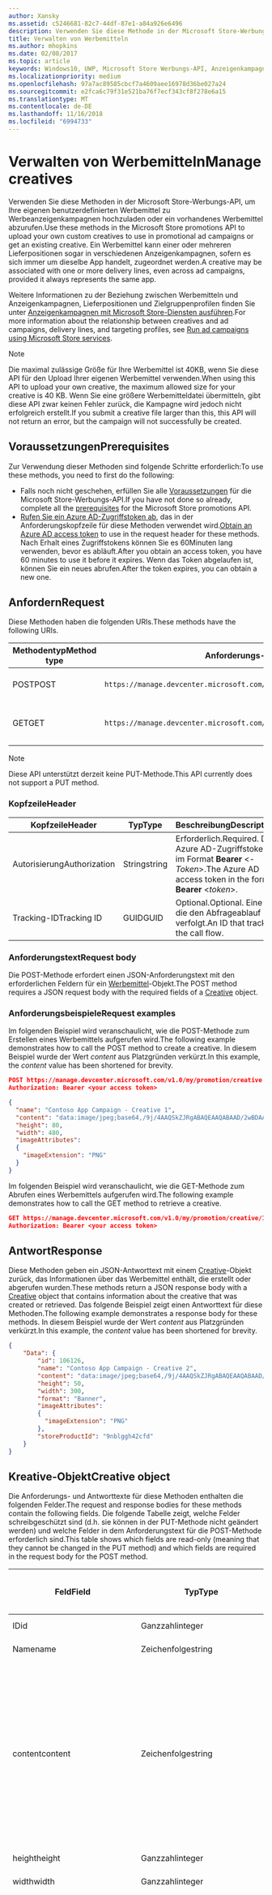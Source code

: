 ```yaml
---
author: Xansky
ms.assetid: c5246681-82c7-44df-87e1-a84a926e6496
description: Verwenden Sie diese Methode in der Microsoft Store-Werbungs-API, um Werbemittel für Werbeanzeigenkampagnen zu verwalten.
title: Verwalten von Werbemitteln
ms.author: mhopkins
ms.date: 02/08/2017
ms.topic: article
keywords: Windows10, UWP, Microsoft Store Werbungs-API, Anzeigenkampagnen
ms.localizationpriority: medium
ms.openlocfilehash: 97a7ac89585cbcf7a4609aee16978d36be027a24
ms.sourcegitcommit: e2fca6c79f31e521ba76f7ecf343cf8f278e6a15
ms.translationtype: MT
ms.contentlocale: de-DE
ms.lasthandoff: 11/16/2018
ms.locfileid: "6994733"
---
```

# <a name="manage-creatives"></a><span data-ttu-id="59eda-104">Verwalten von Werbemitteln</span><span class="sxs-lookup"><span data-stu-id="59eda-104">Manage creatives</span></span>

<span data-ttu-id="59eda-105">Verwenden Sie diese Methoden in der Microsoft Store-Werbungs-API, um Ihre eigenen benutzerdefinierten Werbemittel zu Werbeanzeigenkampagnen hochzuladen oder ein vorhandenes Werbemittel abzurufen.</span><span class="sxs-lookup"><span data-stu-id="59eda-105">Use these methods in the Microsoft Store promotions API to upload your own custom creatives to use in promotional ad campaigns or get an existing creative.</span></span> <span data-ttu-id="59eda-106">Ein Werbemittel kann einer oder mehreren Lieferpositionen sogar in verschiedenen Anzeigenkampagnen, sofern es sich immer um dieselbe App handelt, zugeordnet werden.</span><span class="sxs-lookup"><span data-stu-id="59eda-106">A creative may be associated with one or more delivery lines, even across ad campaigns, provided it always represents the same app.</span></span>

<span data-ttu-id="59eda-107">Weitere Informationen zu der Beziehung zwischen Werbemitteln und Anzeigenkampagnen, Lieferpositionen und Zielgruppenprofilen finden Sie unter [Anzeigenkampagnen mit Microsoft Store-Diensten ausführen](run-ad-campaigns-using-windows-store-services.md#call-the-windows-store-promotions-api).</span><span class="sxs-lookup"><span data-stu-id="59eda-107">For more information about the relationship between creatives and ad campaigns, delivery lines, and targeting profiles, see [Run ad campaigns using Microsoft Store services](run-ad-campaigns-using-windows-store-services.md#call-the-windows-store-promotions-api).</span></span>

> [!NOTE]
> <span data-ttu-id="59eda-108">Die maximal zulässige Größe für Ihre Werbemittel ist 40KB, wenn Sie diese API für den Upload Ihrer eigenen Werbemittel verwenden.</span><span class="sxs-lookup"><span data-stu-id="59eda-108">When using this API to upload your own creative, the maximum allowed size for your creative is 40 KB.</span></span> <span data-ttu-id="59eda-109">Wenn Sie eine größere Werbemitteldatei übermitteln, gibt diese API zwar keinen Fehler zurück, die Kampagne wird jedoch nicht erfolgreich erstellt.</span><span class="sxs-lookup"><span data-stu-id="59eda-109">If you submit a creative file larger than this, this API will not return an error, but the campaign will not successfully be created.</span></span>

## <a name="prerequisites"></a><span data-ttu-id="59eda-110">Voraussetzungen</span><span class="sxs-lookup"><span data-stu-id="59eda-110">Prerequisites</span></span>

<span data-ttu-id="59eda-111">Zur Verwendung dieser Methoden sind folgende Schritte erforderlich:</span><span class="sxs-lookup"><span data-stu-id="59eda-111">To use these methods, you need to first do the following:</span></span>

* <span data-ttu-id="59eda-112">Falls noch nicht geschehen, erfüllen Sie alle [Voraussetzungen](run-ad-campaigns-using-windows-store-services.md#prerequisites) für die Microsoft Store-Werbungs-API.</span><span class="sxs-lookup"><span data-stu-id="59eda-112">If you have not done so already, complete all the [prerequisites](run-ad-campaigns-using-windows-store-services.md#prerequisites) for the Microsoft Store promotions API.</span></span>
* <span data-ttu-id="59eda-113">[Rufen Sie ein Azure AD-Zugriffstoken ab](run-ad-campaigns-using-windows-store-services.md#obtain-an-azure-ad-access-token), das in der Anforderungskopfzeile für diese Methoden verwendet wird.</span><span class="sxs-lookup"><span data-stu-id="59eda-113">[Obtain an Azure AD access token](run-ad-campaigns-using-windows-store-services.md#obtain-an-azure-ad-access-token) to use in the request header for these methods.</span></span> <span data-ttu-id="59eda-114">Nach Erhalt eines Zugriffstokens können Sie es 60Minuten lang verwenden, bevor es abläuft.</span><span class="sxs-lookup"><span data-stu-id="59eda-114">After you obtain an access token, you have 60 minutes to use it before it expires.</span></span> <span data-ttu-id="59eda-115">Wenn das Token abgelaufen ist, können Sie ein neues abrufen.</span><span class="sxs-lookup"><span data-stu-id="59eda-115">After the token expires, you can obtain a new one.</span></span>


## <a name="request"></a><span data-ttu-id="59eda-116">Anfordern</span><span class="sxs-lookup"><span data-stu-id="59eda-116">Request</span></span>

<span data-ttu-id="59eda-117">Diese Methoden haben die folgenden URIs.</span><span class="sxs-lookup"><span data-stu-id="59eda-117">These methods have the following URIs.</span></span>

| <span data-ttu-id="59eda-118">Methodentyp</span><span class="sxs-lookup"><span data-stu-id="59eda-118">Method type</span></span> | <span data-ttu-id="59eda-119">Anforderungs-URI</span><span class="sxs-lookup"><span data-stu-id="59eda-119">Request URI</span></span>     |  <span data-ttu-id="59eda-120">Beschreibung</span><span class="sxs-lookup"><span data-stu-id="59eda-120">Description</span></span>  |
|--------|-----------------------------|---------------|
| <span data-ttu-id="59eda-121">POST</span><span class="sxs-lookup"><span data-stu-id="59eda-121">POST</span></span>   | ```https://manage.devcenter.microsoft.com/v1.0/my/promotion/creative``` |  <span data-ttu-id="59eda-122">Erstellt ein neues Werbemittel.</span><span class="sxs-lookup"><span data-stu-id="59eda-122">Creates a new creative.</span></span>  |
| <span data-ttu-id="59eda-123">GET</span><span class="sxs-lookup"><span data-stu-id="59eda-123">GET</span></span>    | ```https://manage.devcenter.microsoft.com/v1.0/my/promotion/creative/{creativeId}``` |  <span data-ttu-id="59eda-124">Ruft das durch *CreativeId* angegebene Werbemittel ab.</span><span class="sxs-lookup"><span data-stu-id="59eda-124">Gets the creative specified by *creativeId*.</span></span>  |

> [!NOTE]
> <span data-ttu-id="59eda-125">Diese API unterstützt derzeit keine PUT-Methode.</span><span class="sxs-lookup"><span data-stu-id="59eda-125">This API currently does not support a PUT method.</span></span>


### <a name="header"></a><span data-ttu-id="59eda-126">Kopfzeile</span><span class="sxs-lookup"><span data-stu-id="59eda-126">Header</span></span>

| <span data-ttu-id="59eda-127">Kopfzeile</span><span class="sxs-lookup"><span data-stu-id="59eda-127">Header</span></span>        | <span data-ttu-id="59eda-128">Typ</span><span class="sxs-lookup"><span data-stu-id="59eda-128">Type</span></span>   | <span data-ttu-id="59eda-129">Beschreibung</span><span class="sxs-lookup"><span data-stu-id="59eda-129">Description</span></span>         |
|---------------|--------|---------------------|
| <span data-ttu-id="59eda-130">Autorisierung</span><span class="sxs-lookup"><span data-stu-id="59eda-130">Authorization</span></span> | <span data-ttu-id="59eda-131">String</span><span class="sxs-lookup"><span data-stu-id="59eda-131">string</span></span> | <span data-ttu-id="59eda-132">Erforderlich.</span><span class="sxs-lookup"><span data-stu-id="59eda-132">Required.</span></span> <span data-ttu-id="59eda-133">Das Azure AD-Zugriffstoken im Format **Bearer** &lt;*-Token*&gt;.</span><span class="sxs-lookup"><span data-stu-id="59eda-133">The Azure AD access token in the form **Bearer** &lt;*token*&gt;.</span></span> |
| <span data-ttu-id="59eda-134">Tracking-ID</span><span class="sxs-lookup"><span data-stu-id="59eda-134">Tracking ID</span></span>   | <span data-ttu-id="59eda-135">GUID</span><span class="sxs-lookup"><span data-stu-id="59eda-135">GUID</span></span>   | <span data-ttu-id="59eda-136">Optional.</span><span class="sxs-lookup"><span data-stu-id="59eda-136">Optional.</span></span> <span data-ttu-id="59eda-137">Eine ID, die den Abfrageablauf verfolgt.</span><span class="sxs-lookup"><span data-stu-id="59eda-137">An ID that tracks the call flow.</span></span>                                  |


### <a name="request-body"></a><span data-ttu-id="59eda-138">Anforderungstext</span><span class="sxs-lookup"><span data-stu-id="59eda-138">Request body</span></span>

<span data-ttu-id="59eda-139">Die POST-Methode erfordert einen JSON-Anforderungstext mit den erforderlichen Feldern für ein [Werbemittel](#creative)-Objekt.</span><span class="sxs-lookup"><span data-stu-id="59eda-139">The POST method requires a JSON request body with the required fields of a [Creative](#creative) object.</span></span>


### <a name="request-examples"></a><span data-ttu-id="59eda-140">Anforderungsbeispiele</span><span class="sxs-lookup"><span data-stu-id="59eda-140">Request examples</span></span>

<span data-ttu-id="59eda-141">Im folgenden Beispiel wird veranschaulicht, wie die POST-Methode zum Erstellen eines Werbemittels aufgerufen wird.</span><span class="sxs-lookup"><span data-stu-id="59eda-141">The following example demonstrates how to call the POST method to create a creative.</span></span> <span data-ttu-id="59eda-142">In diesem Beispiel wurde der Wert *content* aus Platzgründen verkürzt.</span><span class="sxs-lookup"><span data-stu-id="59eda-142">In this example, the *content* value has been shortened for brevity.</span></span>

```json
POST https://manage.devcenter.microsoft.com/v1.0/my/promotion/creative HTTP/1.1
Authorization: Bearer <your access token>

{
  "name": "Contoso App Campaign - Creative 1",
  "content": "data:image/jpeg;base64,/9j/4AAQSkZJRgABAQEAAQABAAD/2wBDAAgGB...other base64 data shortened for brevity...",
  "height": 80,
  "width": 480,
  "imageAttributes":
  {
    "imageExtension": "PNG"
  }
}
```

<span data-ttu-id="59eda-143">Im folgenden Beispiel wird veranschaulicht, wie die GET-Methode zum Abrufen eines Werbemittels aufgerufen wird.</span><span class="sxs-lookup"><span data-stu-id="59eda-143">The following example demonstrates how to call the GET method to retrieve a creative.</span></span>

```json
GET https://manage.devcenter.microsoft.com/v1.0/my/promotion/creative/106851  HTTP/1.1
Authorization: Bearer <your access token>
```


## <a name="response"></a><span data-ttu-id="59eda-144">Antwort</span><span class="sxs-lookup"><span data-stu-id="59eda-144">Response</span></span>

<span data-ttu-id="59eda-145">Diese Methoden geben ein JSON-Antworttext mit einem [Creative](#creative)-Objekt zurück, das Informationen über das Werbemittel enthält, die erstellt oder abgerufen wurden.</span><span class="sxs-lookup"><span data-stu-id="59eda-145">These methods return a JSON response body with a [Creative](#creative) object that contains information about the creative that was created or retrieved.</span></span> <span data-ttu-id="59eda-146">Das folgende Beispiel zeigt einen Antworttext für diese Methoden.</span><span class="sxs-lookup"><span data-stu-id="59eda-146">The following example demonstrates a response body for these methods.</span></span> <span data-ttu-id="59eda-147">In diesem Beispiel wurde der Wert *content* aus Platzgründen verkürzt.</span><span class="sxs-lookup"><span data-stu-id="59eda-147">In this example, the *content* value has been shortened for brevity.</span></span>

```json
{
    "Data": {
        "id": 106126,
        "name": "Contoso App Campaign - Creative 2",
        "content": "data:image/jpeg;base64,/9j/4AAQSkZJRgABAQEAAQABAAD/2wBDAAgGB...other base64 data shortened for brevity...",
        "height": 50,
        "width": 300,
        "format": "Banner",
        "imageAttributes":
        {
          "imageExtension": "PNG"
        },
        "storeProductId": "9nblggh42cfd"
    }
}
```


<span id="creative"/>

## <a name="creative-object"></a><span data-ttu-id="59eda-148">Kreative-Objekt</span><span class="sxs-lookup"><span data-stu-id="59eda-148">Creative object</span></span>

<span data-ttu-id="59eda-149">Die Anforderungs- und Antworttexte für diese Methoden enthalten die folgenden Felder.</span><span class="sxs-lookup"><span data-stu-id="59eda-149">The request and response bodies for these methods contain the following fields.</span></span> <span data-ttu-id="59eda-150">Die folgende Tabelle zeigt, welche Felder schreibgeschützt sind (d.h. sie können in der PUT-Methode nicht geändert werden) und welche Felder in dem Anforderungstext für die POST-Methode erforderlich sind.</span><span class="sxs-lookup"><span data-stu-id="59eda-150">This table shows which fields are read-only (meaning that they cannot be changed in the PUT method) and which fields are required in the request body for the POST method.</span></span>

| <span data-ttu-id="59eda-151">Feld</span><span class="sxs-lookup"><span data-stu-id="59eda-151">Field</span></span>        | <span data-ttu-id="59eda-152">Typ</span><span class="sxs-lookup"><span data-stu-id="59eda-152">Type</span></span>   |  <span data-ttu-id="59eda-153">Beschreibung</span><span class="sxs-lookup"><span data-stu-id="59eda-153">Description</span></span>      |  <span data-ttu-id="59eda-154">Schreibgeschützt</span><span class="sxs-lookup"><span data-stu-id="59eda-154">Read only</span></span>  | <span data-ttu-id="59eda-155">Standard</span><span class="sxs-lookup"><span data-stu-id="59eda-155">Default</span></span>  |  <span data-ttu-id="59eda-156">Erforderlich für POST</span><span class="sxs-lookup"><span data-stu-id="59eda-156">Required for POST</span></span> |  
|--------------|--------|---------------|------|-------------|------------|
|  <span data-ttu-id="59eda-157">ID</span><span class="sxs-lookup"><span data-stu-id="59eda-157">id</span></span>   |  <span data-ttu-id="59eda-158">Ganzzahl</span><span class="sxs-lookup"><span data-stu-id="59eda-158">integer</span></span>   |  <span data-ttu-id="59eda-159">Die ID des Werbemittels.</span><span class="sxs-lookup"><span data-stu-id="59eda-159">The ID of the creative.</span></span>     |   <span data-ttu-id="59eda-160">Ja</span><span class="sxs-lookup"><span data-stu-id="59eda-160">Yes</span></span>    |      |    <span data-ttu-id="59eda-161">Nein</span><span class="sxs-lookup"><span data-stu-id="59eda-161">No</span></span>   |       
|  <span data-ttu-id="59eda-162">Name</span><span class="sxs-lookup"><span data-stu-id="59eda-162">name</span></span>   |  <span data-ttu-id="59eda-163">Zeichenfolge</span><span class="sxs-lookup"><span data-stu-id="59eda-163">string</span></span>   |   <span data-ttu-id="59eda-164">Name des Werbemittels.</span><span class="sxs-lookup"><span data-stu-id="59eda-164">The name of the creative.</span></span>    |    <span data-ttu-id="59eda-165">Nein</span><span class="sxs-lookup"><span data-stu-id="59eda-165">No</span></span>   |      |  <span data-ttu-id="59eda-166">Ja</span><span class="sxs-lookup"><span data-stu-id="59eda-166">Yes</span></span>     |       
|  <span data-ttu-id="59eda-167">content</span><span class="sxs-lookup"><span data-stu-id="59eda-167">content</span></span>   |  <span data-ttu-id="59eda-168">Zeichenfolge</span><span class="sxs-lookup"><span data-stu-id="59eda-168">string</span></span>   |  <span data-ttu-id="59eda-169">Der Inhalt des Werbemittel-Image im Base64-codierten Format.</span><span class="sxs-lookup"><span data-stu-id="59eda-169">The content of the creative image, in Base64-encoded format.</span></span><br/><br/><span data-ttu-id="59eda-170">**Hinweis:**&nbsp;&nbsp;Die maximal zulässige Größe der Werbemitteldatei beträgt 40KB.</span><span class="sxs-lookup"><span data-stu-id="59eda-170">**Note**&nbsp;&nbsp;The maximum allowed size for your creative is 40 KB.</span></span> <span data-ttu-id="59eda-171">Wenn Sie eine größere Werbemitteldatei übermitteln, gibt diese API zwar keinen Fehler zurück, die Kampagne wird jedoch nicht erfolgreich erstellt.</span><span class="sxs-lookup"><span data-stu-id="59eda-171">If you submit a creative file larger than this, this API will not return an error, but the campaign will not successfully be created.</span></span>     |  <span data-ttu-id="59eda-172">Nein</span><span class="sxs-lookup"><span data-stu-id="59eda-172">No</span></span>     |      |   <span data-ttu-id="59eda-173">Ja</span><span class="sxs-lookup"><span data-stu-id="59eda-173">Yes</span></span>    |       
|  <span data-ttu-id="59eda-174">height</span><span class="sxs-lookup"><span data-stu-id="59eda-174">height</span></span>   |  <span data-ttu-id="59eda-175">Ganzzahl</span><span class="sxs-lookup"><span data-stu-id="59eda-175">integer</span></span>   |   <span data-ttu-id="59eda-176">Die Höhe des Werbemittels.</span><span class="sxs-lookup"><span data-stu-id="59eda-176">The height of the creative.</span></span>    |    <span data-ttu-id="59eda-177">Nein</span><span class="sxs-lookup"><span data-stu-id="59eda-177">No</span></span>    |      |   <span data-ttu-id="59eda-178">Ja</span><span class="sxs-lookup"><span data-stu-id="59eda-178">Yes</span></span>    |       
|  <span data-ttu-id="59eda-179">width</span><span class="sxs-lookup"><span data-stu-id="59eda-179">width</span></span>   |  <span data-ttu-id="59eda-180">Ganzzahl</span><span class="sxs-lookup"><span data-stu-id="59eda-180">integer</span></span>   |  <span data-ttu-id="59eda-181">Die Breite des Werbemittels.</span><span class="sxs-lookup"><span data-stu-id="59eda-181">The width of the creative.</span></span>     |  <span data-ttu-id="59eda-182">Nein</span><span class="sxs-lookup"><span data-stu-id="59eda-182">No</span></span>    |     |    <span data-ttu-id="59eda-183">Ja</span><span class="sxs-lookup"><span data-stu-id="59eda-183">Yes</span></span>   |       
|  <span data-ttu-id="59eda-184">landingUrl</span><span class="sxs-lookup"><span data-stu-id="59eda-184">landingUrl</span></span>   |  <span data-ttu-id="59eda-185">Zeichenfolge</span><span class="sxs-lookup"><span data-stu-id="59eda-185">string</span></span>   |  <span data-ttu-id="59eda-186">Wenn Sie für die Messung von Installationsanalysen für Ihre App einen Kampagnenachverfolgungsdienst wie Kochava, AppsFlyer oder Tune verwenden, weisen Sie die Nachverfolgungs-URL in diesem Feld zu, wenn Sie die POST-Methode aufrufen (wenn angegeben; dieser Wert muss ein gültiger URI sein).</span><span class="sxs-lookup"><span data-stu-id="59eda-186">If you are using a campaign tracking service such as Kochava, AppsFlyer or Tune to measure install analytics for your app, assign your tracking URL in this field when you call the POST method (if specified, this value must be a valid URI).</span></span> <span data-ttu-id="59eda-187">Wenn Sie keinen Kampagnennachverfolgungsdienst verwenden, lassen Sie diesen Wert beim Aufruf der POST-Methode aus. (In diesem Fall wird diese URL automatisch erstellt.)</span><span class="sxs-lookup"><span data-stu-id="59eda-187">If you are not using a campaign tracking service, omit this value when you call the POST method (in this case, this URL will be created automatically).</span></span>   |  <span data-ttu-id="59eda-188">Nein</span><span class="sxs-lookup"><span data-stu-id="59eda-188">No</span></span>    |     |   <span data-ttu-id="59eda-189">Ja</span><span class="sxs-lookup"><span data-stu-id="59eda-189">Yes</span></span>    |       
|  <span data-ttu-id="59eda-190">format</span><span class="sxs-lookup"><span data-stu-id="59eda-190">format</span></span>   |  <span data-ttu-id="59eda-191">Zeichenfolge</span><span class="sxs-lookup"><span data-stu-id="59eda-191">string</span></span>   |   <span data-ttu-id="59eda-192">Das Anzeigenformat.</span><span class="sxs-lookup"><span data-stu-id="59eda-192">The ad format.</span></span> <span data-ttu-id="59eda-193">Zurzeit ist **Banner** der einzige Wert, der unterstützt wird.</span><span class="sxs-lookup"><span data-stu-id="59eda-193">Currently, the only supported value is **Banner**.</span></span>    |   <span data-ttu-id="59eda-194">Nein</span><span class="sxs-lookup"><span data-stu-id="59eda-194">No</span></span>    |  <span data-ttu-id="59eda-195">Banner</span><span class="sxs-lookup"><span data-stu-id="59eda-195">Banner</span></span>   |  <span data-ttu-id="59eda-196">Nein</span><span class="sxs-lookup"><span data-stu-id="59eda-196">No</span></span>     |       
|  <span data-ttu-id="59eda-197">imageAttributes</span><span class="sxs-lookup"><span data-stu-id="59eda-197">imageAttributes</span></span>   | [<span data-ttu-id="59eda-198">ImageAttributes</span><span class="sxs-lookup"><span data-stu-id="59eda-198">ImageAttributes</span></span>](#image-attributes)    |   <span data-ttu-id="59eda-199">Stellt Attribute für das Werbemittel bereit.</span><span class="sxs-lookup"><span data-stu-id="59eda-199">Provides attributes for the creative.</span></span>     |   <span data-ttu-id="59eda-200">Nein</span><span class="sxs-lookup"><span data-stu-id="59eda-200">No</span></span>    |      |   <span data-ttu-id="59eda-201">Ja</span><span class="sxs-lookup"><span data-stu-id="59eda-201">Yes</span></span>    |       
|  <span data-ttu-id="59eda-202">storeProductId</span><span class="sxs-lookup"><span data-stu-id="59eda-202">storeProductId</span></span>   |  <span data-ttu-id="59eda-203">String</span><span class="sxs-lookup"><span data-stu-id="59eda-203">string</span></span>   |   <span data-ttu-id="59eda-204">Die [Store-ID](in-app-purchases-and-trials.md#store-ids) der App, der diese Anzeigenkampagne zugeordnet ist.</span><span class="sxs-lookup"><span data-stu-id="59eda-204">The [Store ID](in-app-purchases-and-trials.md#store-ids) for the app that this ad campaign is associated with.</span></span> <span data-ttu-id="59eda-205">Ein Beispiel für eine Store-ID eines Produkts ist 9nblggh42cfd.</span><span class="sxs-lookup"><span data-stu-id="59eda-205">An example Store ID for a product is 9nblggh42cfd.</span></span>    |   <span data-ttu-id="59eda-206">Nein</span><span class="sxs-lookup"><span data-stu-id="59eda-206">No</span></span>    |    |  <span data-ttu-id="59eda-207">Nein</span><span class="sxs-lookup"><span data-stu-id="59eda-207">No</span></span>     |   |  


<span id="image-attributes"/>

## <a name="imageattributes-object"></a><span data-ttu-id="59eda-208">ImageAttributes-Objekt</span><span class="sxs-lookup"><span data-stu-id="59eda-208">ImageAttributes object</span></span>

| <span data-ttu-id="59eda-209">Feld</span><span class="sxs-lookup"><span data-stu-id="59eda-209">Field</span></span>        | <span data-ttu-id="59eda-210">Typ</span><span class="sxs-lookup"><span data-stu-id="59eda-210">Type</span></span>   |  <span data-ttu-id="59eda-211">Beschreibung</span><span class="sxs-lookup"><span data-stu-id="59eda-211">Description</span></span>      |  <span data-ttu-id="59eda-212">Schreibgeschützt</span><span class="sxs-lookup"><span data-stu-id="59eda-212">Read-only</span></span>  | <span data-ttu-id="59eda-213">Standardwert</span><span class="sxs-lookup"><span data-stu-id="59eda-213">Default value</span></span>  | <span data-ttu-id="59eda-214">Erforderlich für POST</span><span class="sxs-lookup"><span data-stu-id="59eda-214">Required for POST</span></span> |  
|--------------|--------|---------------|------|-------------|------------|
|  <span data-ttu-id="59eda-215">imageExtension</span><span class="sxs-lookup"><span data-stu-id="59eda-215">imageExtension</span></span>   |   <span data-ttu-id="59eda-216">Zeichenfolge</span><span class="sxs-lookup"><span data-stu-id="59eda-216">string</span></span>  |   <span data-ttu-id="59eda-217">Einer der folgenden Werte: **PNG** oder **JPG**.</span><span class="sxs-lookup"><span data-stu-id="59eda-217">One of the following values: **PNG** or **JPG**.</span></span>    |    <span data-ttu-id="59eda-218">Nein</span><span class="sxs-lookup"><span data-stu-id="59eda-218">No</span></span>   |      |   <span data-ttu-id="59eda-219">Ja</span><span class="sxs-lookup"><span data-stu-id="59eda-219">Yes</span></span>    |       |


## <a name="related-topics"></a><span data-ttu-id="59eda-220">Verwandte Themen</span><span class="sxs-lookup"><span data-stu-id="59eda-220">Related topics</span></span>

* [<span data-ttu-id="59eda-221">Ausführen von Anzeigenkampagnen mit Microsoft Store-Diensten</span><span class="sxs-lookup"><span data-stu-id="59eda-221">Run ad campaigns using Microsoft Store Services</span></span>](run-ad-campaigns-using-windows-store-services.md)
* [<span data-ttu-id="59eda-222">Verwalten von Anzeigenkampagnen</span><span class="sxs-lookup"><span data-stu-id="59eda-222">Manage ad campaigns</span></span>](manage-ad-campaigns.md)
* [<span data-ttu-id="59eda-223">Verwalten von Lieferpositionen für Anzeigenkampagnen</span><span class="sxs-lookup"><span data-stu-id="59eda-223">Manage delivery lines for ad campaigns</span></span>](manage-delivery-lines-for-ad-campaigns.md)
* [<span data-ttu-id="59eda-224">Verwalten von Zielgruppenprofilen für Anzeigenkampagnen</span><span class="sxs-lookup"><span data-stu-id="59eda-224">Manage targeting profiles for ad campaigns</span></span>](manage-targeting-profiles-for-ad-campaigns.md)
* [<span data-ttu-id="59eda-225">Abrufen der Leistungsdaten einer Anzeigenkampagne</span><span class="sxs-lookup"><span data-stu-id="59eda-225">Get ad campaign performance data</span></span>](get-ad-campaign-performance-data.md)
